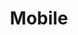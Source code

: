 ---
permalink: false
hideInSitemap: true
tags: level2
key: mobile_en
title: Mobile 
redirect: /en/design-system/monbilenew/overview/
parent: designsystem_en
order: 35
---